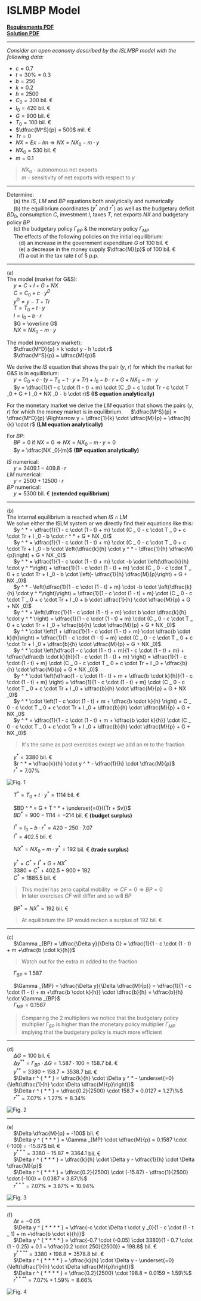 # ISLMBP Model

<ins>[**Requirements PDF**](./seminar%20pdfs/S11.%20ISLMBP%20Exercise%20Requirements.pdf)  
<ins>[**Solution PDF**](./seminar%20pdfs/S11.%20ISLMBP%20Exercise%20Solved.pdf)

---
*Consider an open economy described by the ISLMBP model with the following data:*  
- $c = 0.7$
- $t = 30\% = 0.3$
- $b = 250$
- $k = 0.2$
- $h = 2500$
- $C _0 = 300$ bil. &euro;
- $I _0 = 420$ bil. &euro;
- $G = 900$ bil. &euro;
- $T _0 = 100$ bil. &euro;
- $\dfrac{M^S}{p} = 500$ mil. &euro;
- $Tr = 0$
- $NX = Ex - Im \Rightarrow NX = NX _0 - m \cdot y$
- $NX _0 = 530$ bil. &euro;
- $m = 0.1$
> $NX _0$ - autonomous net exports  
> $m$ - sensitivity of net exports with respect to $y$  

---

Determine:  
&emsp; (a) the $IS$, $LM$ and $BP$ equations both analytically and numerically  
&emsp; (b) the equilibrium coordinates ($y ^ *$ and $r ^ *$) as well as the budgetary deficit $BD _0$, consumption $C$, investment $I$, taxes $T$, net exports $NX$ and budgetary policy $BP$  
&emsp; (c) the budgetary policy $\Gamma _{BP}$ & the monetary policy $\Gamma _{MP}$  
&emsp; The effects of the following policies on the initial equilibrium:  
&emsp;&emsp; (d) an increase in the government expenditure $G$ of $100$ bil. &euro;  
&emsp;&emsp; (e) a decrease in the money supply $\dfrac{M}{p}$ of $100$ bil. &euro;  
&emsp;&emsp; (f) a cut in the tax rate $t$ of $5$ p.p.  

---

(a)  
The model (market for G&S):  
&emsp; $y = C + I + G + NX$  
&emsp; $C = C _0 + c \cdot y ^D$  
&emsp; $y ^D = y - T + Tr$  
&emsp; $T = T _0 + t \cdot y$  
&emsp; $I = I _0 - b \cdot r$  
&emsp; $G = \overline G$  
&emsp; $NX = NX _0 - m \cdot y$  

The model (monetary market):  
&emsp; $\dfrac{M^D}{p} = k \cdot y - h \cdot r$  
&emsp; $\dfrac{M^S}{p} = \dfrac{M}{p}$  

We derive the $IS$ equation that shows the pair ($y$, $r$) for which the market for G&S is in equilibrium:  
&emsp; $y = C _0 + c \cdot (y - T _0 - t \cdot y + Tr) + I _0 - b \cdot r + G + NX _0 - m \cdot y$  
&emsp; $y = \dfrac{1}{1 - c \cdot (1 - t) + m} \cdot (C _0 + c \cdot Tr - c \cdot T _0 + G + I _0 + NX _0 - b \cdot r)$ **(IS equation analytically)**  

For the monetary market we derive the $LM$ equation that shows the pairs ($y$, $r$) for which the money market is in equilibrium.
&emsp; $\dfrac{M^S}{p} = \dfrac{M^D}{p} \Rightarrow y = \dfrac{1}{k} \cdot \dfrac{M}{p} + \dfrac{h}{k} \cdot r$ **(LM equation analytically)**  

For $BP$:  
&emsp; $BP = 0$ if $NX = 0 \Rightarrow NX = NX _0 - m \cdot y = 0$  
&emsp; $y = \dfrac{NX _0}{m}$  **(BP equation analytically)**  

$IS$ numerical:  
&emsp; $y = 3409.1 - 409.8 \cdot r$  
$LM$ numerical:  
&emsp; $y = 2500 + 12500 \cdot r$  
$BP$ numerical:  
&emsp; $y = 5300$ bil. &euro; **(extended equilibrium)**  

---

(b)  
The internal equilibrium is reached when $IS \cap LM$  
We solve either the ISLM system or we directly find their equations like this:  
&emsp; $y ^ * = \dfrac{1}{1 - c \cdot (1 - t) + m} \cdot (C _ 0 - c \cdot T _ 0 + c \cdot Tr + I _0 - b \cdot r ^ * + G + NX _0)$  
&emsp; $y ^ * = \dfrac{1}{1 - c \cdot (1 - t) + m} \cdot (C _ 0 - c \cdot T _ 0 + c \cdot Tr + I _0 - b \cdot \left(\dfrac{k}{h} \cdot y ^ * - \dfrac{1}{h} \dfrac{M}{p}\right) + G + NX _0)$  
&emsp; $y ^ * = \dfrac{1}{1 - c \cdot (1 - t) + m} \cdot -b \cdot \left(\dfrac{k}{h} \cdot y ^ *\right) + \dfrac{1}{1 - c \cdot (1 - t) + m} \cdot (C _ 0 - c \cdot T _ 0 + c \cdot Tr + I _0 - b \cdot \left(- \dfrac{1}{h} \dfrac{M}{p}\right) + G + NX _0)$  
&emsp; $y ^ * - \left(\dfrac{1}{1 - c \cdot (1 - t) + m} \cdot -b \cdot \left(\dfrac{k}{h} \cdot y ^ *\right)\right) = \dfrac{1}{1 - c \cdot (1 - t) + m} \cdot (C _ 0 - c \cdot T _ 0 + c \cdot Tr + I _0 + b \cdot \dfrac{1}{h} \cdot \dfrac{M}{p} + G + NX _0)$  
&emsp; $y ^ * + \left(\dfrac{1}{1 - c \cdot (1 - t) + m} \cdot b \cdot \dfrac{k}{h} \cdot y ^ * \right) = \dfrac{1}{1 - c \cdot (1 - t) + m} \cdot (C _ 0 - c \cdot T _ 0 + c \cdot Tr + I _0 + \dfrac{b}{h} \cdot \dfrac{M}{p} + G + NX _0)$  
&emsp; $y ^ * \cdot \left(1 + \dfrac{1}{1 - c \cdot (1 - t) + m} \cdot \dfrac{b \cdot k}{h}\right) = \dfrac{1}{1 - c \cdot (1 - t) + m} \cdot (C _ 0 - c \cdot T _ 0 + c \cdot Tr + I _0 + \dfrac{b}{h} \cdot \dfrac{M}{p} + G + NX _0)$  
&emsp; $y ^ * \cdot \left(\dfrac{1 - c \cdot (1 - t) + m}{1 - c \cdot (1 - t) + m} + \dfrac{\dfrac{b \cdot k}{h}}{1 - c \cdot (1 - t) + m} \right) = \dfrac{1}{1 - c \cdot (1 - t) + m} \cdot (C _ 0 - c \cdot T _ 0 + c \cdot Tr + I _0 + \dfrac{b}{h} \cdot \dfrac{M}{p} + G + NX _0)$  
&emsp; $y ^ * \cdot \left(\dfrac{1 - c \cdot (1 - t) + m + \dfrac{b \cdot k}{h}}{1 - c \cdot (1 - t) + m} \right) = \dfrac{1}{1 - c \cdot (1 - t) + m} \cdot (C _ 0 - c \cdot T _ 0 + c \cdot Tr + I _0 + \dfrac{b}{h} \cdot \dfrac{M}{p} + G + NX _0)$  
&emsp; $y ^ * \cdot \left(1 - c \cdot (1 - t) + m + \dfrac{b \cdot k}{h} \right) = C _ 0 - c \cdot T _ 0 + c \cdot Tr + I _0 + \dfrac{b}{h} \cdot \dfrac{M}{p} + G + NX _0$  
&emsp; $y ^ * = \dfrac{1}{1 - c \cdot (1 - t) + m + \dfrac{b \cdot k}{h}} \cdot (C _ 0 - c \cdot T _ 0 + c \cdot Tr + I _0 + \dfrac{b}{h} \cdot \dfrac{M}{p} + G + NX _0)$  
> It's the same as past exercises except we add an $m$ to the fraction  

&emsp; $y ^ * = 3380$ bil. &euro;    
&emsp; $r ^ * = \dfrac{k}{h} \cdot y ^ * - \dfrac{1}{h} \cdot \dfrac{M}{p}$  
&emsp; $r ^ * = 7.07\%$  

![Fig. 1](images/S11.%20Fig1.png)

&emsp; $T ^ * = T _0 + t \cdot y ^ * = 1114$ bil. &euro;

&emsp; $BD ^ * = G + T ^ * + \underset{=0}{(Tr + Sv)}$  
&emsp; $BD ^ * = 900 - 1114 = -214$ bil. &euro; **(budget surplus)**  

&emsp; $I ^ * = I _0 - b \cdot r ^ * = 420 - 250 \cdot 7.07$  
&emsp; $I ^ * = 402.5$ bil. &euro;  

&emsp; $NX ^ * = NX _0 - m \cdot y ^ * = 192$ bil. &euro; **(trade surplus)**  


&emsp; $y ^ * = C ^ * + I ^ * + G + NX ^ *$  
&emsp; $3380 = C ^ * + 402.5 + 900 + 192$  
&emsp; $C ^ * = 1885.5$ bil. &euro;  
> This model has zero capital mobility $\Rightarrow CF = 0 \Rightarrow BP = 0$  
> In later exercises $CF$ will differ and so will $BP$

&emsp; $BP ^ * = NX ^ * = 192$ bil. &euro;

> At equilibrium the BP would reckon a surplus of $192$ bil. &euro;

---

(c)  
&emsp; $\Gamma _{BP} = \dfrac{\Delta y}{\Delta G} = \dfrac{1}{1 - c \cdot (1 - t) + m +\dfrac{b \cdot k}{h}}$  
> Watch out for the extra $m$ added to the fraction  

&emsp; $\Gamma _{BP} = 1.587$  

&emsp; $\Gamma _{MP} = \dfrac{\Delta y}{\Delta \dfrac{M}{p}} = \dfrac{1}{1 - c \cdot (1 - t) + m +\dfrac{b \cdot k}{h}} \cdot \dfrac{b}{h} = \dfrac{b}{h} \cdot \Gamma _{BP}$  
&emsp; $\Gamma _{MP} = 0.1587$  
> Comparing the 2 multipliers we notice that the budgetary policy multiplier $\Gamma _{BP}$ is higher than the monetary policy multiplier $\Gamma _{MP}$ implying that the budgetary policy is much more efficient

---

(d)  
&emsp; $\Delta G = 100$ bil. &euro;  
&emsp; $\Delta y ^ { * * } = \Gamma _{BP} \cdot \Delta G = 1.587 \cdot 100 = 158.7$ bil. &euro;  
&emsp; $y ^ { * * } = 3380 + 158.7 = 3538.7$ bil. &euro;  
&emsp; $\Delta r ^ { * * } = \dfrac{k}{h} \cdot \Delta y ^ * - \underset{=0}{\left(\dfrac{1}{h} \cdot \Delta \dfrac{M}{p}\right)}$  
&emsp; $\Delta r ^ { * * } = \dfrac{0.2}{2500} \cdot 158.7 = 0.0127 = 1.27\%$  
&emsp; $r ^ { * * } = 7.07\% + 1.27\% = 8.34\%$  

![Fig. 2](images/S11.%20Fig2.png)

---

(e)  
&emsp; $\Delta \dfrac{M}{p} = -100$ bil. &euro;  
&emsp; $\Delta y ^ { * * * } = \Gamma _{MP} \cdot \dfrac{M}{p} = 0.1587 \cdot (-100) = -15.87$ bil. &euro;  
&emsp; $y ^ { * * * } = 3380 - 15.87 = 3364.1$ bil. &euro;  
&emsp; $\Delta r ^ { * * * } = \dfrac{k}{h} \cdot \Delta y - \dfrac{1}{h} \cdot \Delta \dfrac{M}{p}$  
&emsp; $\Delta r ^ { * * * } = \dfrac{0.2}{2500} \cdot (-15.87) - \dfrac{1}{2500} \cdot (-100) = 0.0387 = 3.87\%$  
&emsp; $r ^ { * * * } = 7.07\% = 3.87\% = 10.94\%$  

![Fig. 3](images/S11.%20Fig3.png)

---

(f)  
&emsp; $\Delta t = -0.05$  
&emsp; $\Delta y ^ { * * * * } = \dfrac{-c \cdot \Delta t \cdot y _0}{1 - c \cdot (1 - t _ 1) + m +\dfrac{b \cdot k}{h}}$  
&emsp; $\Delta y ^ { * * * * } = \dfrac{-0.7 \cdot (-0.05) \cdot 3380}{1 - 0.7 \cdot (1 - 0.25) + 0.1 + \dfrac{0.2 \cdot 250}{2500}} = 198.8$ bil. &euro;  
&emsp; $y ^ { * * * * } = 3380 + 198.8 = 3578.8$ bil. &euro;  
&emsp; $\Delta r ^ { * * * * } = \dfrac{k}{h} \cdot \Delta y - \underset{=0}{\left(\dfrac{1}{h} \cdot \Delta \dfrac{M}{p}\right)}$  
&emsp; $\Delta r ^ { * * * * } = \dfrac{0.2}{2500} \cdot 198.8 = 0.0159 = 1.59\%$  
&emsp; $r ^ { * * * * } = 7.07\% + 1.59\% = 8.66\%$  

![Fig. 4](images/S11.%20Fig4.png)
